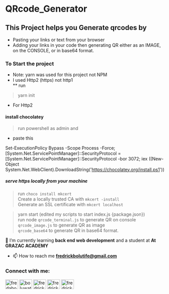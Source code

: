# QRcode_Generator
## This Project helps you Generate qrcodes by
* Pasting your links or text from your browser
* Adding your links in your code then generating QR either as an IMAGE, on the CONSOLE, or in base64 format.

### To Start the project
* Note: yarn was used for this project not NPM
* I used Http2 (https) not http1 <br>
** run <br>
> yarn init
* For Http2
#### install chocolatey
> run powershell as admin and
* paste this 
> 
Set-ExecutionPolicy Bypass -Scope Process -Force; [System.Net.ServicePointManager]::SecurityProtocol = [System.Net.ServicePointManager]::SecurityProtocol -bor 3072; iex ((New-Object System.Net.WebClient).DownloadString('https://chocolatey.org/install.ps1'))

##### serve https locally from your machine
> run
`choco install mkcert` <br>
> Create a locally trusted CA with
`mkcert -install` <br>
> Generate an SSL certificate with
`mkcert localhost` <br>

>yarn start (edited my scripts to start index.js {package.json}) <br>
>run node 
`qrcode_terminal.js` to generate QR on console <br>
`qrcode_image.js` to generate QR as image <br>
 `qrcode_base64` to generate QR in base64 format.
 
 🌱 I’m currently learning **back end web development** and a student at **At GRAZAC ACADEMY**

- 📫 How to reach me **fredrickbolutife@gmail.com**

<h3 align="left">Connect with me:</h3>
<p align="left">
<a href="https://dev.to/fredabod" target="blank"><img align="center" src="https://raw.githubusercontent.com/rahuldkjain/github-profile-readme-generator/master/src/images/icons/Social/devto.svg" alt="fredabod" height="30" width="40" /></a>
<a href="https://twitter.com/boluwatifelori_" target="blank"><img align="center" src="https://raw.githubusercontent.com/rahuldkjain/github-profile-readme-generator/master/src/images/icons/Social/twitter.svg" alt="boluwatifelori_" height="30" width="40" /></a>
<a href="https://linkedin.com/in/fredrick abodunrin" target="blank"><img align="center" src="https://raw.githubusercontent.com/rahuldkjain/github-profile-readme-generator/master/src/images/icons/Social/linked-in-alt.svg" alt="fredrick abodunrin" height="30" width="40" /></a>
<a href="https://fb.com/fredrick abodunrin" target="blank"><img align="center" src="https://raw.githubusercontent.com/rahuldkjain/github-profile-readme-generator/master/src/images/icons/Social/facebook.svg" alt="fredrick abodunrin" height="30" width="40" /></a>
<a href="https://instagram.com/fredrick abodunrin" target="blank"><img align="center" src="https://raw.githubusercontent.com/rahuldkjain/github-profile-readme-generator/master/src/images/icons/Social/instagram.svg" alt="fredrick abodunrin" height="30" width="40" /></a>
</p>


